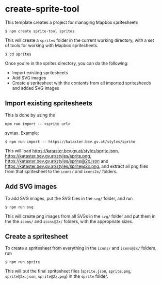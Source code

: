 # create-sprite-tool

This template creates a project for managing Mapbox spritesheets

    $ npm create sprite-tool sprites

This will create a `sprites` folder in the current working directory, with a set of tools for working with Mapbox spritesheets.

    $ cd sprites

Once you're in the sprites directory, you can do the following:

* Import existing spritesheets
* Add SVG images
* Create a spritesheet with the contents from all imported spritesheeds and added SVG images

## Import existing spritesheets

This is done by using the

    npm run import -- <sprite url>

syntax. Example:

    $ npm run import -- https://kataster.bev.gv.at/styles/sprite

This will load  https://kataster.bev.gv.at/styles/sprite.json,  https://kataster.bev.gv.at/styles/sprite.png,  https://kataster.bev.gv.at/styles/sprite@2x.json and  https://kataster.bev.gv.at/styles/sprite@2x.png, and extract all png files from that spritesheet to the `icons/` and `icons2x/` folders.

## Add SVG images

To add SVG images, put the SVG files in the `svg/` folder, and run

    $ npm run svg

This will create png images from all SVGs in the `svg/` folder and put them in the the `icons/` and `icons@2x/` folders, with the appropriate sizes.

## Create a spritesheet

To create a spritesheet from everything in the `icons/` and `icons@2x/` folders, run

    $ npm run sprite

This will put the final spritesheet files (`sprite.json`, `sprite.png`, `sprite@2x.json`, `sprite@2x.png`) in the `sprite` folder.